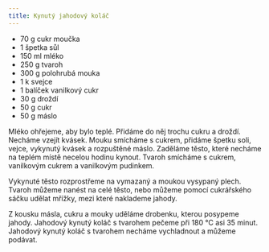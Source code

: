 ```yaml
---
title: Kynutý jahodový koláč
---
```


- 70 g cukr moučka
- 1 špetka sůl
- 150 ml mléko
- 250 g tvaroh
- 300 g polohrubá mouka
- 1 k svejce
- 1 balíček vanilkový cukr
- 30 g droždí
- 50 g cukr
- 50 g máslo

Mléko ohřejeme, aby bylo teplé. Přidáme do něj trochu cukru a droždí. Necháme vzejít kvásek. Mouku smícháme s cukrem,
přidáme špetku soli, vejce, vykynutý kvásek a rozpuštěné máslo. Zaděláme těsto, které necháme na teplém místě necelou
hodinu kynout. Tvaroh smícháme s cukrem, vanilkovým cukrem a vanilkovým pudinkem.

Vykynuté těsto rozprostřeme na vymazaný a moukou vysypaný plech. Tvaroh můžeme nanést na celé těsto, nebo můžeme pomocí
cukrářského sáčku udělat mřížky, mezi které naklademe jahody.

Z kousku másla, cukru a mouky uděláme drobenku, kterou posypeme jahody. Jahodový kynutý koláč s tvarohem pečeme při 180
°C asi 35 minut. Jahodový kynutý koláč s tvarohem necháme vychladnout a můžeme podávat.
